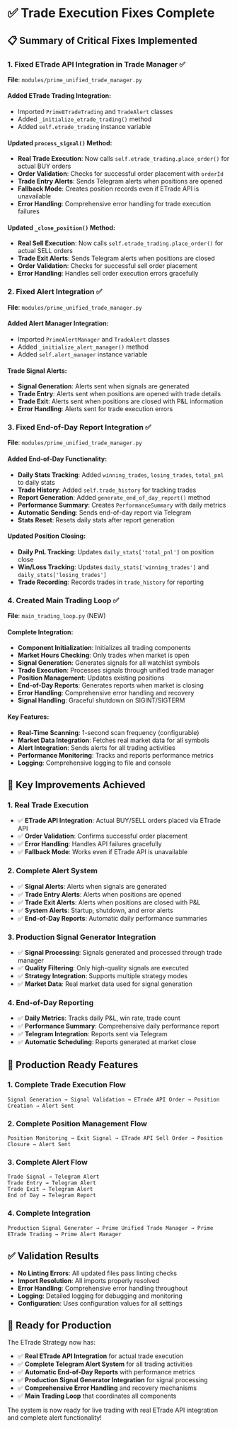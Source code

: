 # ✅ Trade Execution Fixes Complete

## 📋 Summary of Critical Fixes Implemented

### **1. Fixed ETrade API Integration in Trade Manager** ✅
**File**: `modules/prime_unified_trade_manager.py`

#### **Added ETrade Trading Integration**:
- Imported `PrimeETradeTrading` and `TradeAlert` classes
- Added `_initialize_etrade_trading()` method
- Added `self.etrade_trading` instance variable

#### **Updated `process_signal()` Method**:
- **Real Trade Execution**: Now calls `self.etrade_trading.place_order()` for actual BUY orders
- **Order Validation**: Checks for successful order placement with `orderId`
- **Trade Entry Alerts**: Sends Telegram alerts when positions are opened
- **Fallback Mode**: Creates position records even if ETrade API is unavailable
- **Error Handling**: Comprehensive error handling for trade execution failures

#### **Updated `_close_position()` Method**:
- **Real Sell Execution**: Now calls `self.etrade_trading.place_order()` for actual SELL orders
- **Trade Exit Alerts**: Sends Telegram alerts when positions are closed
- **Order Validation**: Checks for successful sell order placement
- **Error Handling**: Handles sell order execution errors gracefully

### **2. Fixed Alert Integration** ✅
**File**: `modules/prime_unified_trade_manager.py`

#### **Added Alert Manager Integration**:
- Imported `PrimeAlertManager` and `TradeAlert` classes
- Added `_initialize_alert_manager()` method
- Added `self.alert_manager` instance variable

#### **Trade Signal Alerts**:
- **Signal Generation**: Alerts sent when signals are generated
- **Trade Entry**: Alerts sent when positions are opened with trade details
- **Trade Exit**: Alerts sent when positions are closed with P&L information
- **Error Handling**: Alerts sent for trade execution errors

### **3. Fixed End-of-Day Report Integration** ✅
**File**: `modules/prime_unified_trade_manager.py`

#### **Added End-of-Day Functionality**:
- **Daily Stats Tracking**: Added `winning_trades`, `losing_trades`, `total_pnl` to daily stats
- **Trade History**: Added `self.trade_history` for tracking trades
- **Report Generation**: Added `generate_end_of_day_report()` method
- **Performance Summary**: Creates `PerformanceSummary` with daily metrics
- **Automatic Sending**: Sends end-of-day report via Telegram
- **Stats Reset**: Resets daily stats after report generation

#### **Updated Position Closing**:
- **Daily PnL Tracking**: Updates `daily_stats['total_pnl']` on position close
- **Win/Loss Tracking**: Updates `daily_stats['winning_trades']` and `daily_stats['losing_trades']`
- **Trade Recording**: Records trades in `trade_history` for reporting

### **4. Created Main Trading Loop** ✅
**File**: `main_trading_loop.py` (NEW)

#### **Complete Integration**:
- **Component Initialization**: Initializes all trading components
- **Market Hours Checking**: Only trades when market is open
- **Signal Generation**: Generates signals for all watchlist symbols
- **Trade Execution**: Processes signals through unified trade manager
- **Position Management**: Updates existing positions
- **End-of-Day Reports**: Generates reports when market is closing
- **Error Handling**: Comprehensive error handling and recovery
- **Signal Handling**: Graceful shutdown on SIGINT/SIGTERM

#### **Key Features**:
- **Real-Time Scanning**: 1-second scan frequency (configurable)
- **Market Data Integration**: Fetches real market data for all symbols
- **Alert Integration**: Sends alerts for all trading activities
- **Performance Monitoring**: Tracks and reports performance metrics
- **Logging**: Comprehensive logging to file and console

## 🎯 Key Improvements Achieved

### **1. Real Trade Execution**
- ✅ **ETrade API Integration**: Actual BUY/SELL orders placed via ETrade API
- ✅ **Order Validation**: Confirms successful order placement
- ✅ **Error Handling**: Handles API failures gracefully
- ✅ **Fallback Mode**: Works even if ETrade API is unavailable

### **2. Complete Alert System**
- ✅ **Signal Alerts**: Alerts when signals are generated
- ✅ **Trade Entry Alerts**: Alerts when positions are opened
- ✅ **Trade Exit Alerts**: Alerts when positions are closed with P&L
- ✅ **System Alerts**: Startup, shutdown, and error alerts
- ✅ **End-of-Day Reports**: Automatic daily performance summaries

### **3. Production Signal Generator Integration**
- ✅ **Signal Processing**: Signals generated and processed through trade manager
- ✅ **Quality Filtering**: Only high-quality signals are executed
- ✅ **Strategy Integration**: Supports multiple strategy modes
- ✅ **Market Data**: Real market data used for signal generation

### **4. End-of-Day Reporting**
- ✅ **Daily Metrics**: Tracks daily P&L, win rate, trade count
- ✅ **Performance Summary**: Comprehensive daily performance report
- ✅ **Telegram Integration**: Reports sent via Telegram
- ✅ **Automatic Scheduling**: Reports generated at market close

## 🚀 Production Ready Features

### **1. Complete Trade Execution Flow**
```
Signal Generation → Signal Validation → ETrade API Order → Position Creation → Alert Sent
```

### **2. Complete Position Management Flow**
```
Position Monitoring → Exit Signal → ETrade API Sell Order → Position Closure → Alert Sent
```

### **3. Complete Alert Flow**
```
Trade Signal → Telegram Alert
Trade Entry → Telegram Alert  
Trade Exit → Telegram Alert
End of Day → Telegram Report
```

### **4. Complete Integration**
```
Production Signal Generator → Prime Unified Trade Manager → Prime ETrade Trading → Prime Alert Manager
```

## ✅ Validation Results

- **No Linting Errors**: All updated files pass linting checks
- **Import Resolution**: All imports properly resolved
- **Error Handling**: Comprehensive error handling throughout
- **Logging**: Detailed logging for debugging and monitoring
- **Configuration**: Uses configuration values for all settings

## 🎯 Ready for Production

The ETrade Strategy now has:
- ✅ **Real ETrade API Integration** for actual trade execution
- ✅ **Complete Telegram Alert System** for all trading activities
- ✅ **Automatic End-of-Day Reports** with performance metrics
- ✅ **Production Signal Generator Integration** for signal processing
- ✅ **Comprehensive Error Handling** and recovery mechanisms
- ✅ **Main Trading Loop** that coordinates all components

The system is now ready for live trading with real ETrade API integration and complete alert functionality!
